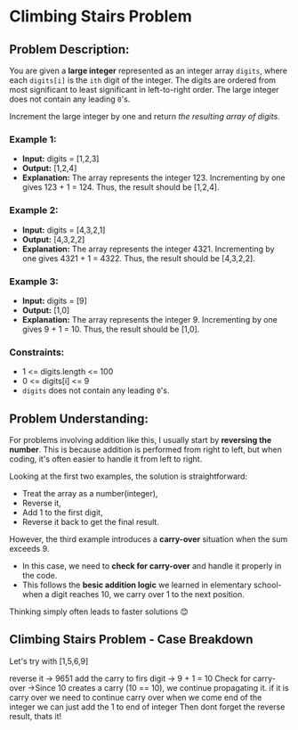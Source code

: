 # Climbing Stairs Problem

## Problem Description:

You are given a **large integer** represented as an integer array `digits`, where each `digits[i]` is the `ith` digit of the integer. The digits are ordered from most significant to least significant in left-to-right order. The large integer does not contain any leading `0`'s.

Increment the large integer by one and return _the resulting array of digits_.

### Example 1:

- **Input:** digits = [1,2,3]
- **Output:** [1,2,4]
- **Explanation:** The array represents the integer 123.
Incrementing by one gives 123 + 1 = 124.
Thus, the result should be [1,2,4].

### Example 2:
- **Input:** digits = [4,3,2,1]
- **Output:** [4,3,2,2]
- **Explanation:** The array represents the integer 4321.
Incrementing by one gives 4321 + 1 = 4322.
Thus, the result should be [4,3,2,2].

### Example 3:

- **Input:** digits = [9]
- **Output:** [1,0]
- **Explanation:** The array represents the integer 9.
Incrementing by one gives 9 + 1 = 10.
Thus, the result should be [1,0].

### Constraints:
- 1 <= digits.length <= 100
- 0 <= digits[i] <= 9
- `digits` does not contain any leading `0`'s.

## Problem Understanding:

For problems involving addition like this, I usually start by **reversing the number**. This is because addition is performed from right to left, but when coding, it's often easier to handle it from left to right.

Looking at the first two examples, the solution is straightforward:
  - Treat the array as a number(integer),
  - Reverse it,
  - Add 1 to the first digit,
  - Reverse it back to get the final result.

However, the third example introduces a **carry-over** situation when the sum exceeds 9.
  - In this case, we need to **check for carry-over** and handle it properly in the code.
  - This follows the **besic addition logic** we learned in elementary school-when a digit reaches 10, we carry over 1 to the next position.

Thinking simply often leads to faster solutions 😊

## Climbing Stairs Problem - Case Breakdown

Let's try with [1,5,6,9]

reverse it -> 9651
add the carry to firs digit -> 9 + 1 = 10
Check for carry-over ->Since 10 creates a carry (10 == 10), we continue propagating it.
if it is carry over we need to continue carry over when we come end of the integer we can just add the 1 to end of integer
Then dont forget the reverse result, thats it!
